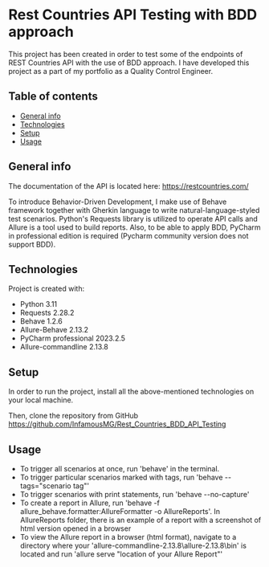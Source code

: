 # Rest Countries API Testing with BDD approach #

This project has been created in order to test some of the endpoints of REST Countries API with the use of BDD approach. 
I have developed this project as a part of my portfolio as a Quality Control Engineer.

## Table of contents
* [General info](#general-info)
* [Technologies](#technologies)
* [Setup](#setup)
* [Usage](#usage)


## General info
The documentation of the API is located here: https://restcountries.com/

To introduce Behavior-Driven Development, I make use of Behave framework together with Gherkin language to write natural-language-styled test scenarios. 
Python's Requests library is utilized to operate API calls and Allure is a tool used to build reports.
Also, to be able to apply BDD, PyCharm in professional edition is required (Pycharm community version does not support BDD).

## Technologies
Project is created with:
- Python 3.11
- Requests 2.28.2
- Behave 1.2.6
- Allure-Behave 2.13.2
- PyCharm professional 2023.2.5
- Allure-commandline 2.13.8

## Setup
In order to run the project, install all the above-mentioned technologies on your local machine.

Then, clone the repository from GitHub https://github.com/InfamousMG/Rest_Countries_BDD_API_Testing

## Usage
- To trigger all scenarios at once, run 'behave' in the terminal.
- To trigger particular scenarios marked with tags, run 'behave --tags="scenario tag"'
- To trigger scenarios with print statements, run 'behave --no-capture'
- To create a report in Allure, run 'behave -f allure_behave.formatter:AllureFormatter -o AllureReports'. In AllureReports folder, there is an example of a report with a screenshot of html version opened in a browser
- To view the Allure report in a browser (html format), navigate to a directory where your 'allure-commandline-2.13.8\allure-2.13.8\bin' is located and run 'allure serve "location of your Allure Report"'